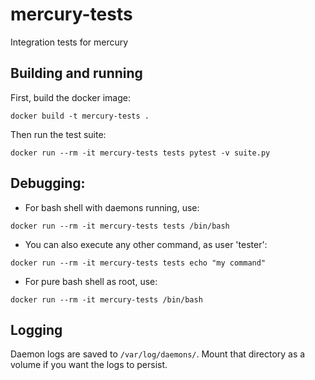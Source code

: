 # mercury-tests
Integration tests for mercury

## Building and running

First, build the docker image:

`docker build -t mercury-tests .`

Then run the test suite:

`docker run --rm -it mercury-tests tests pytest -v suite.py`

## Debugging:

* For bash shell with daemons running, use:

`docker run --rm -it mercury-tests tests /bin/bash`

* You can also execute any other command, as user 'tester':

`docker run --rm -it mercury-tests tests echo "my command"`

* For pure bash shell as root, use:

`docker run --rm -it mercury-tests /bin/bash`

## Logging

Daemon logs are saved to `/var/log/daemons/`. Mount that directory as a volume if you want the logs to persist.

